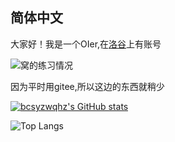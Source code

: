## 简体中文
大家好！我是一个OIer,在[洛谷](www.luogu.com.cn/users/920477)上有账号

![窝的练习情况](https://api.jerryz.com.cn/practice?id=920477&disable_cache=true)

因为平时用gitee,所以这边的东西就稍少

[![bcsyzwqhz's GitHub stats](https://github-readme-stats.vercel.app/api?username=bcsyzwqhz)](https://github.com/anuraghazra/github-readme-stats)

![Top Langs](https://github-readme-stats.vercel.app/api/top-langs/?username=bcsyzwqhz&hide=batchfile)
